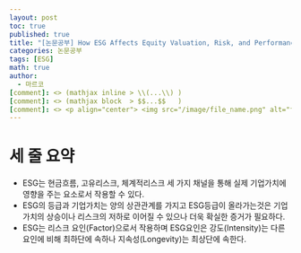 ```yaml
---
layout: post
toc: true
published: true
title: "[논문공부] How ESG Affects Equity Valuation, Risk, and Performance"
categories: 논문공부
tags: [ESG]
math: true
author:
  - 마르코
[comment]: <> (mathjax inline > \\(...\\) )
[comment]: <> (mathjax block  > $$...$$   )
[comment]: <> <p align="center"> <img src="/image/file_name.png" alt="file_name" width="420" height="300"> </p>
---
```


# 세 줄 요약
- ESG는 현금흐름, 고유리스크, 체계적리스크 세 가지 채널을 통해 실제 기업가치에 영향을 주는 요소로서 작용할 수 있다.
- ESG의 등급과 기업가치는 양의 상관관계를 가지고 ESG등급이 올라가는것은 기업가치의 상승이나 리스크의 저하로 이어질 수 있으나 더욱 확실한 증거가 필요하다.
- ESG는 리스크 요인(Factor)으로서 작용하며 ESG요인은 강도(Intensity)는 다른 요인에 비해 최하단에 속하나 지속성(Longevity)는 최상단에 속한다.